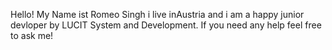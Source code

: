 Hello!
My Name ist Romeo Singh i live inAustria and i am a happy junior devloper by LUCIT System and Development.
If you need any help feel free to ask me!
